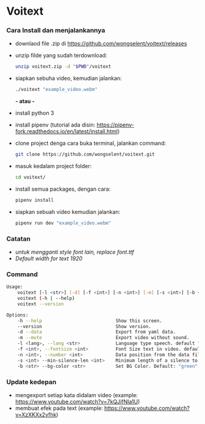 # Voitext

### Cara Install dan menjalankannya
- downlaod file .zip di https://github.com/wongselent/voitext/releases
- unzip filde yang sudah terdownload:
    ```bash
    unzip voitext.zip -d "$PWD"/voitext
    ```
- siapkan sebuha video, kemudian jalankan:
    ```bash
    ./voitext "example_video.webm"
    ```
    
    **- atau -**
    
- install python 3
- install pipenv (tutorial ada disin: https://pipenv-fork.readthedocs.io/en/latest/install.html)
- clone project denga cara buka terminal, jalankan command:
    ```bash
    git clone https://github.com/wongselent/voitext.git
    ```
- masuk kedalam project folder:
    ```bash
    cd voitext/
    ```
- install semua packages, dengan cara:
    ```bash
    pipenv install
    ```
- siapkan sebuah video kemudian jalankan:
    ```bash
    pipenv run dev "example_video.webm"
    ```
### Catatan
- *untuk mengganti style font lain, replace font.ttf*
- *Default width for text 1920*

### Command
```bash
Usage:
    voitext [-l <str>] [-d] [-f <int>] [-n <int>] [-m] [-s <int>] [-b <str>] <file>
    voitext (-h | --help)
    voitext --version

Options:
    -h --help                           Show this screen.
    --version                           Show version.
    -d --data                           Export from yaml data.
    -m --mute                           Export video without sound.
    -l <lang>, --lang <str>             Language type speech. default "id-ID"
    -f <int>, --fontsize <int>          Font Size text in video. default: 48
    -n <int>, --number <int>            Data position from the data file list, if 0 then all the list in the data file will be exported. default: 0
    -s <int> --min-silence-len <int>    Minimum length of a silence to be used for a split. default: 500
    -b <str> --bg-color <str>           Set BG Color. Default: "green"
```

### Update kedepan
- mengexport setiap kata didalam video (example: https://www.youtube.com/watch?v=7kQJifNIa1U)
- membuat efek pada text (example: https://www.youtube.com/watch?v=XzXKXx2vfhk)
